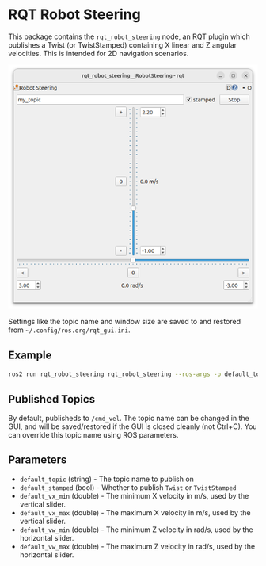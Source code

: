 # RQT Robot Steering

This package contains the `rqt_robot_steering` node, an RQT plugin which publishes a Twist (or TwistStamped) containing X linear and Z angular velocities.
This is intended for 2D navigation scenarios.

![preview of the gui](./gui_preview.png)

Settings like the topic name and window size are saved to and restored from `~/.config/ros.org/rqt_gui.ini`.

## Example

```bash
ros2 run rqt_robot_steering rqt_robot_steering --ros-args -p default_topic:=my_topic -p default_stamped:=true -p default_vx_max:=2.2
```

## Published Topics

By default, publisheds to `/cmd_vel`.
The topic name can be changed in the GUI, and will be saved/restored if the GUI is closed cleanly (not Ctrl+C).
You can override this topic name using ROS parameters.

## Parameters

- `default_topic` (string) - The topic name to publish on
- `default_stamped` (bool) - Whether to publish `Twist` or `TwistStamped`
- `default_vx_min` (double) - The minimum X velocity in m/s, used by the vertical slider.
- `default_vx_max` (double) - The maximum X velocity in m/s, used by the vertical slider.
- `default_vw_min` (double) - The minimum Z velocity in rad/s, used by the horizontal slider.
- `default_vw_max` (double) - The maximum Z velocity in rad/s, used by the horizontal slider.


